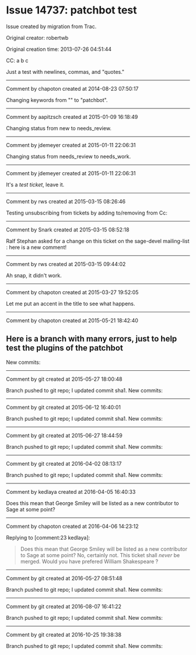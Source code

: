 # Issue 14737: patchbot test

Issue created by migration from Trac.

Original creator: robertwb

Original creation time: 2013-07-26 04:51:44

CC:  a b c

Just a test with
newlines, commas, and "quotes."


---

Comment by chapoton created at 2014-08-23 07:50:17

Changing keywords from "" to "patchbot".


---

Comment by aapitzsch created at 2015-01-09 16:18:49

Changing status from new to needs_review.


---

Comment by jdemeyer created at 2015-01-11 22:06:31

Changing status from needs_review to needs_work.


---

Comment by jdemeyer created at 2015-01-11 22:06:31

It's a _test ticket_, leave it.


---

Comment by rws created at 2015-03-15 08:26:46

Testing unsubscribing from tickets by adding to/removing from Cc:


---

Comment by Snark created at 2015-03-15 08:52:18

Ralf Stephan asked for a change on this ticket on the sage-devel mailing-list : here is a new comment!


---

Comment by rws created at 2015-03-15 09:44:02

Ah snap, it didn't work.


---

Comment by chapoton created at 2015-03-27 19:52:05

Let me put an accent in the title to see what happens.


---

Comment by chapoton created at 2015-05-21 18:42:40

Here is a branch with many errors, just to help test the plugins of the patchbot
----
New commits:


---

Comment by git created at 2015-05-27 18:00:48

Branch pushed to git repo; I updated commit sha1. New commits:


---

Comment by git created at 2015-06-12 16:40:01

Branch pushed to git repo; I updated commit sha1. New commits:


---

Comment by git created at 2015-06-27 18:44:59

Branch pushed to git repo; I updated commit sha1. New commits:


---

Comment by git created at 2016-04-02 08:13:17

Branch pushed to git repo; I updated commit sha1. New commits:


---

Comment by kedlaya created at 2016-04-05 16:40:33

Does this mean that George Smiley will be listed as a new contributor to Sage at some point?


---

Comment by chapoton created at 2016-04-06 14:23:12

Replying to [comment:23 kedlaya]:
> Does this mean that George Smiley will be listed as a new contributor to Sage at some point?
No, certainly not. This ticket shall *never* be merged. Would you have prefered William Shakespeare ?


---

Comment by git created at 2016-05-27 08:51:48

Branch pushed to git repo; I updated commit sha1. New commits:


---

Comment by git created at 2016-08-07 16:41:22

Branch pushed to git repo; I updated commit sha1. New commits:


---

Comment by git created at 2016-10-25 19:38:38

Branch pushed to git repo; I updated commit sha1. New commits:
